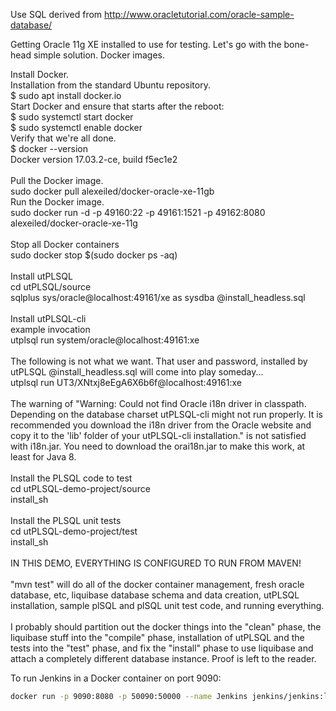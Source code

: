 Use SQL derived from http://www.oracletutorial.com/oracle-sample-database/

Getting Oracle 11g XE installed to use for testing.  Let's go with the bone-head simple solution.  Docker images.

Install Docker.<br/>
Installation from the standard Ubuntu repository.<br/>
$ sudo apt install docker.io<br/>
Start Docker and ensure that starts after the reboot:<br/>
$ sudo systemctl start docker<br/>
$ sudo systemctl enable docker<br/>
Verify that we're all done.<br/>
$ docker --version<br/>
Docker version 17.03.2-ce, build f5ec1e2<br/>
<br/>
Pull the Docker image.<br/>
sudo docker pull alexeiled/docker-oracle-xe-11gb
<br/>
Run the Docker image.<br/>
sudo docker run -d -p 49160:22 -p 49161:1521 -p 49162:8080 alexeiled/docker-oracle-xe-11g<br/>
<br/>
Stop all Docker containers<br/>
sudo docker stop $(sudo docker ps -aq)<br/>
<br/>
Install utPLSQL<br/>
cd utPLSQL/source<br/>
sqlplus sys/oracle@localhost:49161/xe as sysdba @install_headless.sql<br/>
<br/>
Install utPLSQL-cli<br/>
example invocation<br/>
utplsql run system/oracle@localhost:49161:xe<br/>
<br/>
The following is not what we want.  That user and password, installed by utPLSQL @install_headless.sql will come into play someday...<br/>
utplsql run UT3/XNtxj8eEgA6X6b6f@localhost:49161:xe<br/>
<br/>
The warning of "Warning: Could not find Oracle i18n driver in classpath. Depending on the database charset utPLSQL-cli might not run properly. It is recommended you download the i18n driver from the Oracle website and copy it to the 'lib' folder of your utPLSQL-cli installation." is not satisfied with i18n.jar.  You need to download the orai18n.jar to make this work, at least for Java 8. <br/>
<br/>
Install the PLSQL code to test<br/>
cd utPLSQL-demo-project/source<br/>
install_sh<br/>
<br/>
Install the PLSQL unit tests<br/>
cd utPLSQL-demo-project/test<br/>
install_sh<br/>
<br/>
IN THIS DEMO, EVERYTHING IS CONFIGURED TO RUN FROM MAVEN!<br/><br/>
"mvn test" will do all of the docker container management, fresh oracle database, etc, liquibase database schema and data creation, utPLSQL installation, sample plSQL and plSQL unit test code, and running everything.<br/><br/>
I probably should partition out the docker things into the "clean" phase, the liquibase stuff into the "compile" phase, installation of utPLSQL and the tests into the "test" phase, and fix the "install" phase to use liquibase and attach a completely different database instance.  Proof is left to the reader.

To run Jenkins in a Docker container on port 9090:
```bash
docker run -p 9090:8080 -p 50090:50000 --name Jenkins jenkins/jenkins:lts
```
